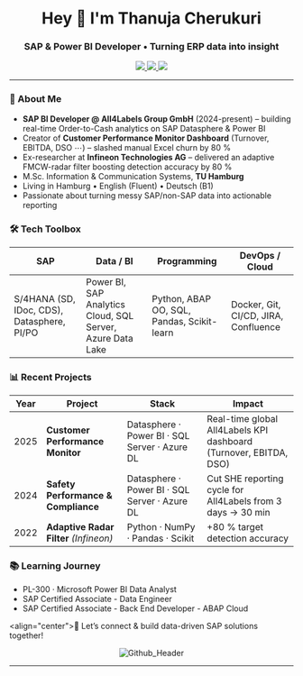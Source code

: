 <h1 align="center">Hey 👋 I'm Thanuja Cherukuri</h1>
<h3 align="center">SAP & Power BI Developer • Turning ERP data into insight</h3>

<p align="center">
  <a href="mailto:thanujacherukuri111@gmail.com">
    <img src="https://img.shields.io/badge/Email-D14836?style=for-the-badge&logo=gmail&logoColor=white"/>
  </a>
  <a href="https://www.linkedin.com/in/thanuja-c/">
    <img src="https://img.shields.io/badge/LinkedIn-0A66C2?style=for-the-badge&logo=linkedin&logoColor=white"/>
  </a>
  <a href="https://github.com/Cherukuri-Thanu">
    <img src="https://img.shields.io/github/followers/Cherukuri-Thanu?style=for-the-badge&label=Follow&logo=github"/>
  </a>
</p>

---

### 🚀 About Me
- **SAP BI Developer @ All4Labels Group GmbH** (2024-present) – building real-time Order-to-Cash analytics on SAP Datasphere & Power BI  
- Creator of **Customer Performance Monitor Dashboard** (Turnover, EBITDA, DSO ⋯) – slashed manual Excel churn by 80 %  
- Ex-researcher at **Infineon Technologies AG** – delivered an adaptive FMCW-radar filter boosting detection accuracy by 80 %  
- M.Sc. Information & Communication Systems, **TU Hamburg**  
- Living in Hamburg • English (Fluent) • Deutsch (B1)  
- Passionate about turning messy SAP/non-SAP data into actionable reporting

### 🛠️ Tech Toolbox
| SAP | Data / BI | Programming | DevOps / Cloud |
|-----|-----------|-------------|----------------|
| S/4HANA (SD, IDoc, CDS), Datasphere, PI/PO | Power BI, SAP Analytics Cloud, SQL Server, Azure Data Lake | Python, ABAP OO, SQL, Pandas, Scikit-learn | Docker, Git, CI/CD, JIRA, Confluence |

### 📊 Recent Projects
| Year | Project | Stack | Impact |
|------|---------|-------|--------|
| 2025 | **Customer Performance Monitor** | Datasphere · Power BI · SQL Server · Azure DL | Real-time global All4Labels KPI dashboard (Turnover, EBITDA, DSO) |
| 2024 | **Safety Performance & Compliance** | Datasphere · Power BI · SQL Server · Azure DL | Cut SHE reporting cycle for All4Labels from 3 days → 30 min |
| 2022 | **Adaptive Radar Filter** *(Infineon)* | Python · NumPy · Pandas · Scikit | +80 % target detection accuracy |

### 📚 Learning Journey
- PL-300 · Microsoft Power BI Data Analyst  
- SAP Certified Associate - Data Engineer
- SAP Certified Associate - Back End Developer - ABAP Cloud

<align="center">💬 Let’s connect & build data-driven SAP solutions together!

<div align="center">
  
![Github_Header](https://github.com/Thanu-Cherukuri/Thanu-Cherukuri/assets/112831076/cde20d72-2ae7-4421-b7eb-75a26b176b2a)

---


